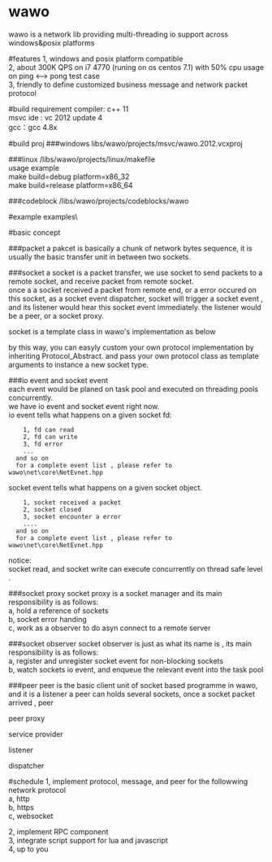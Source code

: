 # wawo
wawo is a network lib providing multi-threading io support across windows&amp;posix platforms  

#features
  1, windows and posix platform compatible   
  2, about 300K QPS on i7 4770 (runing on os centos 7.1) with 50% cpu usage on ping <--> pong test case   
  3, friendly to define customized business message and network packet protocol  

#build requirement
  compiler: c++ 11  
  msvc ide : vc 2012 update 4  
  gcc：gcc 4.8x  　　   

#build proj
###windows
  libs/wawo/projects/msvc/wawo.2012.vcxproj      
  
###linux
  /libs/wawo/projects/linux/makefile    
      usage example     
      make build=debug platform=x86_32    
      make build=release platform=x86_64
  
  
###codeblock
  /libs/wawo/projects/codeblocks/wawo     


#example
  examples\     


#basic concept

###packet
  a pakcet is basically a chunk of network bytes sequence, it is usually the basic transfer unit in between two sockets.


###socket
  a socket is a packet transfer, we use socket to send packets to a remote socket, and receive packet from remote socket.    
  once a a socket received a packet from remote end, or a error occured on this socket, as a socket event dispatcher, socket will trigger a socket event , and its listener would hear this socket event immediately. the listener would be a peer, or a socket proxy.     
  
  socket is a template class in wawo's implementation as below   
  
  by this way, 
  you can easyly custom your own protocol implementation by inheriting Protocol_Abstract. and pass your own protocol class as template arguments to instance a new socket type.          


###io event and socket event  
  each event would be planed on task pool and executed on threading pools concurrently.     
  we have io event and socket event right now.    
  io event tells what happens on a given socket fd:     
         
        1, fd can read        
        2, fd can write       
        3, fd error   
        ...
      and so on       
      for a complete event list , please refer to wawo\net\core\NetEvnet.hpp     
  
  
  socket event tells what happens on a given socket object.         
  
        1, socket received a packet   
        2, socket closed     
        3, socket encounter a error
        ....
      and so on       
      for a complete event list , please refer to wawo\net\core\NetEvnet.hpp

  notice:    
  socket read, and socket write can execute concurrently on thread safe level .

###socket proxy
  socket proxy is a socket manager and its main responsibility is as follows:   
    a, hold a reference of sockets   
    b, socket error handing   
    c, work as a observer to do asyn connect to a remote server    

###socket observer
  socket observer is just as what its name is , its main responsibility is as follows:    
    a, register and unregister socket event for non-blocking sockets    
    b, watch sockets io event, and enqueue the relevant event into the task pool   



###peer
  peer is the basic client unit of socket based programme in wawo, and it is a listener a peer can holds several sockets, once a socket packet arrived , peer 

peer proxy

service provider



listener


dispatcher




#schedule
  1, implement protocol, message, and peer for the followwing network protocol  
      a, http  
      b, https  
      c, websocket  
      
  2, implement RPC component     
  3, integrate script support for lua and javascript   
  4, up to you  
  
